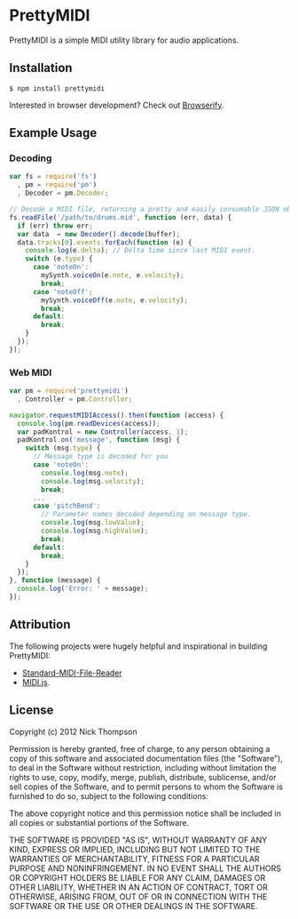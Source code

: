# PrettyMIDI

PrettyMIDI is a simple MIDI utility library for audio applications.

## Installation

```
$ npm install prettymidi
```

Interested in browser development? Check out [Browserify](http://browserify.org/).

## Example Usage

### Decoding
```javascript
var fs = require('fs')
  , pm = require('pm')
  , Decoder = pm.Decoder;

// Decode a MIDI file, returning a pretty and easily consumable JSON object.
fs.readFile('/path/to/drums.mid', function (err, data) {
  if (err) throw err;
  var data  = new Decoder().decode(buffer);
  data.tracks[0].events.forEach(function (e) {
    console.log(e.delta); // Delta time since last MIDI event.
    switch (e.type) {
      case 'noteOn':
        mySynth.voiceOn(e.note, e.velocity);
        break;
      case 'noteOff';
        mySynth.voiceOff(e.note, e.velocity);
        break;
      default:
        break;
    }
  });
});
```

### Web MIDI
```javascript
var pm = require('prettymidi')
  , Controller = pm.Controller;

navigator.requestMIDIAccess().then(function (access) {
  console.log(pm.readDevices(access));
  var padKontrol = new Controller(access, 1);
  padKontrol.on('message', function (msg) {
    switch (msg.type) {
      // Message type is decoded for you
      case 'noteOn':
        console.log(msg.note);
        console.log(msg.velocity);
        break;
      ...
      case 'pitchBend':
        // Parameter names decoded depending on message type.
        console.log(msg.lowValue);
        console.log(msg.highValue);
        break;
      default:
        break;
    }
  });
}, function (message) {
  console.log('Error: ' + message);
});
```

## Attribution

The following projects were hugely helpful and inspirational in building
PrettyMIDI:

* [Standard-MIDI-File-Reader](https://github.com/cwilso/Standard-MIDI-File-reader)
* [MIDI.js](https://github.com/mudcube/MIDI.js).

## License
Copyright (c) 2012 Nick Thompson

Permission is hereby granted, free of charge, to any person
obtaining a copy of this software and associated documentation
files (the "Software"), to deal in the Software without
restriction, including without limitation the rights to use,
copy, modify, merge, publish, distribute, sublicense, and/or sell
copies of the Software, and to permit persons to whom the
Software is furnished to do so, subject to the following
conditions:

The above copyright notice and this permission notice shall be
included in all copies or substantial portions of the Software.

THE SOFTWARE IS PROVIDED "AS IS", WITHOUT WARRANTY OF ANY KIND,
EXPRESS OR IMPLIED, INCLUDING BUT NOT LIMITED TO THE WARRANTIES
OF MERCHANTABILITY, FITNESS FOR A PARTICULAR PURPOSE AND
NONINFRINGEMENT. IN NO EVENT SHALL THE AUTHORS OR COPYRIGHT
HOLDERS BE LIABLE FOR ANY CLAIM, DAMAGES OR OTHER LIABILITY,
WHETHER IN AN ACTION OF CONTRACT, TORT OR OTHERWISE, ARISING
FROM, OUT OF OR IN CONNECTION WITH THE SOFTWARE OR THE USE OR
OTHER DEALINGS IN THE SOFTWARE.
